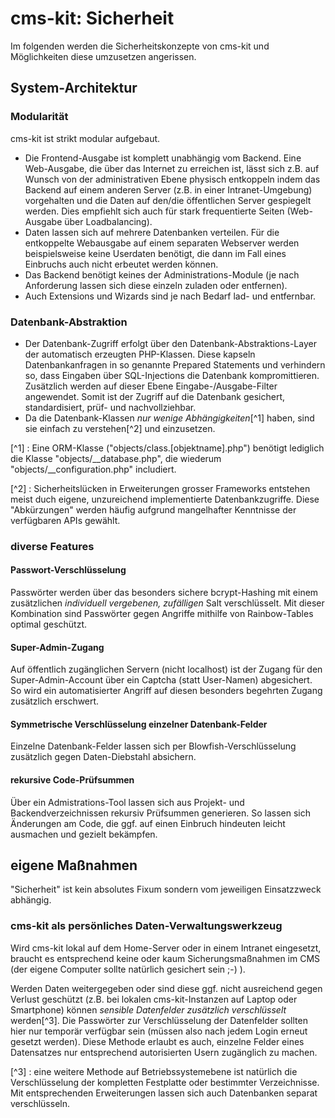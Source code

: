 # cms-kit: Sicherheit

Im folgenden werden die Sicherheitskonzepte von cms-kit und Möglichkeiten diese umzusetzen angerissen.

## System-Architektur

### Modularität

cms-kit ist strikt modular aufgebaut. 

* Die Frontend-Ausgabe ist komplett unabhängig vom Backend. Eine Web-Ausgabe, die über das Internet zu erreichen ist, lässt sich z.B. auf Wunsch von der administrativen Ebene physisch entkoppeln indem das Backend auf einem anderen Server (z.B. in einer Intranet-Umgebung) vorgehalten und die Daten auf den/die öffentlichen Server gespiegelt werden. Dies empfiehlt sich auch für stark frequentierte Seiten (Web-Ausgabe über Loadbalancing).
* Daten lassen sich auf mehrere Datenbanken verteilen. Für die entkoppelte Webausgabe auf einem separaten Webserver werden beispielsweise keine Userdaten benötigt, die dann im Fall eines Einbruchs auch nicht erbeutet werden können.
* Das Backend benötigt keines der Administrations-Module (je nach Anforderung lassen sich diese einzeln zuladen oder entfernen).
* Auch Extensions und Wizards sind je nach Bedarf lad- und entfernbar.


### Datenbank-Abstraktion

* Der Datenbank-Zugriff erfolgt über den Datenbank-Abstraktions-Layer der automatisch erzeugten PHP-Klassen. Diese kapseln Datenbankanfragen in so genannte Prepared Statements und verhindern so, dass Eingaben über SQL-Injections die Datenbank kompromittieren. Zusätzlich werden auf dieser Ebene Eingabe-/Ausgabe-Filter angewendet. Somit ist der Zugriff auf die Datenbank gesichert, standardisiert, prüf- und nachvollziehbar. 
* Da die Datenbank-Klassen *nur wenige Abhängigkeiten*[^1] haben, sind sie einfach zu verstehen[^2] und einzusetzen.

[^1] : Eine ORM-Klasse ("objects/class.[objektname].php") benötigt lediglich die Klasse "objects/__database.php", die wiederum "objects/__configuration.php" includiert.

[^2] : Sicherheitslücken in Erweiterungen grosser Frameworks entstehen meist duch eigene, unzureichend implementierte Datenbankzugriffe. Diese "Abkürzungen" werden häufig aufgrund mangelhafter Kenntnisse der verfügbaren APIs gewählt.


### diverse Features 

#### Passwort-Verschlüsselung

Passwörter werden über das besonders sichere bcrypt-Hashing mit einem zusätzlichen *individuell vergebenen, zufälligen* Salt verschlüsselt. Mit dieser Kombination sind Passwörter gegen Angriffe mithilfe von Rainbow-Tables optimal geschützt.

#### Super-Admin-Zugang

Auf öffentlich zugänglichen Servern (nicht localhost) ist der Zugang für den Super-Admin-Account über ein Captcha (statt User-Namen) abgesichert. So wird ein automatisierter Angriff auf diesen besonders begehrten Zugang zusätzlich erschwert.

#### Symmetrische Verschlüsselung einzelner Datenbank-Felder

Einzelne Datenbank-Felder lassen sich per Blowfish-Verschlüsselung zusätzlich gegen Daten-Diebstahl absichern.

#### rekursive Code-Prüfsummen

Über ein Admistrations-Tool lassen sich aus Projekt- und Backendverzeichnissen rekursiv Prüfsummen generieren. So lassen sich Änderungen am Code, die ggf. auf einen Einbruch hindeuten leicht ausmachen und gezielt bekämpfen.

## eigene Maßnahmen

"Sicherheit" ist kein absolutes Fixum sondern vom jeweiligen Einsatzzweck abhängig.

### cms-kit als persönliches Daten-Verwaltungswerkzeug

Wird cms-kit lokal auf dem Home-Server oder in einem Intranet eingesetzt, braucht es entsprechend keine oder kaum Sicherungsmaßnahmen im CMS (der eigene Computer sollte natürlich gesichert sein ;-) ).

Werden Daten weitergegeben oder sind diese ggf. nicht ausreichend gegen Verlust geschützt (z.B. bei lokalen cms-kit-Instanzen auf Laptop oder Smartphone) können *sensible Datenfelder zusätzlich verschlüsselt* werden[^3]. Die  Passwörter zur Verschlüsselung der Datenfelder sollten hier nur temporär verfügbar sein (müssen also nach jedem Login erneut gesetzt werden). Diese Methode erlaubt es auch, einzelne Felder eines Datensatzes nur entsprechend autorisierten Usern zugänglich zu machen.

[^3] : eine weitere Methode auf Betriebssystemebene ist natürlich die Verschlüsselung der kompletten Festplatte oder bestimmter Verzeichnisse. Mit entsprechenden Erweiterungen lassen sich auch Datenbanken separat verschlüsseln.

<!---
### cms-kit auf Web-Servern einsetzen

die Liste ist so selbstverständlich wie langweilig.

* Server absichern: ein unzureichend gesicherter Web-Server ist das Einfallstor Nr. 1. Aktualisierte Software (insbesondere ein aktuelles PHP) und die richtigen Server-Einstellungen sind enorm wichtig.
* Passwörter: sichere Passwörter sind *eigentlich* eine Selbstverständlichkeit. Insbesondere das Super-Passwort sollte ausreichend lang und komplex sein
* Datensicherung: regelmäßige Backups der Datenbank und der Datei-Verzeichnisse erlauben die Wiederherstellung einer entsprechend aktuellen Version nach einem Daten-Crash.
* cms-kit Updates: Super-Admins bekommen beim Login ins Backend Hinweise auf neuere Versionen der Software angezeigt. Zusätzlich kann man sich per Newsletter über Systemaktualisierungen informieren lassen.
* Extensions: fremde Extensions sollten auf ihre Sicherheit hin überprüft werden. Hier helfen auch Bewertungen von anderen.
* Verzeichnisschutz via .htaccess: sollen mehrere Projekte parallel betrieben und dabei unterschiedlichen Kunden *als Root-User* verfügbar gemacht werden empfiehlt sich ein Verzeichnis-Schutz via .htaccess. Dabei lässt sich für ein Projekt z.B. der Zugriff auf andere Projektverzeichnisse, das Auslesen der Systemeinstellungen etc. verhindern.
* überflüssige Komponenten entfernen: Admin-Module, Wizards und Extensions, die nicht genutzt werden sollten ggf. entfernt werden.
* DBAL-Klassen nutzen: bei der Entwicklung eigener Programme sollten für die Datenbankzugriffe die automatisch erzeugten PHP-Klassen genutzt werden, da diese (auch durch zukünftige Updates) Schutz gegen SQL-Injections bieten.
-->



